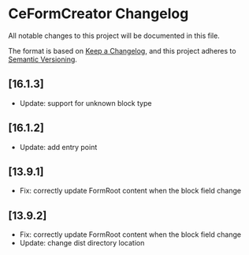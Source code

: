 # CeFormCreator Changelog

All notable changes to this project will be documented in this file.

The format is based on [Keep a Changelog](https://keepachangelog.com/en/1.0.0/),
and this project adheres to [Semantic Versioning](https://semver.org/spec/v2.0.0.html).

## [16.1.3]

- Update: support for unknown block type

## [16.1.2]

- Update: add entry point

## [13.9.1]

- Fix: correctly update FormRoot content when the block field change

## [13.9.2]

- Fix: correctly update FormRoot content when the block field change
- Update: change dist directory location

